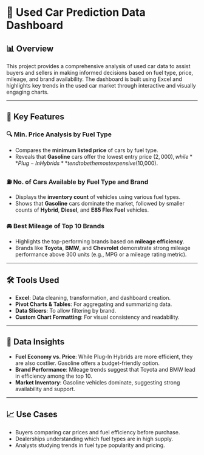 # 🚗 Used Car Prediction Data Dashboard

## 📊 Overview

This project provides a comprehensive analysis of used car data to assist buyers and sellers in making informed decisions based on fuel type, price, mileage, and brand availability. The dashboard is built using Excel and highlights key trends in the used car market through interactive and visually engaging charts.

---

## 📌 Key Features

### 🔍 Min. Price Analysis by Fuel Type
- Compares the **minimum listed price** of cars by fuel type.
- Reveals that **Gasoline** cars offer the lowest entry price ($2,000), while **Plug-In Hybrids** tend to be the most expensive ($10,000).

### ⛽ No. of Cars Available by Fuel Type and Brand
- Displays the **inventory count** of vehicles using various fuel types.
- Shows that **Gasoline** cars dominate the market, followed by smaller counts of **Hybrid**, **Diesel**, and **E85 Flex Fuel** vehicles.

### 🚘 Best Mileage of Top 10 Brands
- Highlights the top-performing brands based on **mileage efficiency**.
- Brands like **Toyota**, **BMW**, and **Chevrolet** demonstrate strong mileage performance above 300 units (e.g., MPG or a mileage rating metric).

---

## 🛠 Tools Used

- **Excel**: Data cleaning, transformation, and dashboard creation.
- **Pivot Charts & Tables**: For aggregating and summarizing data.
- **Data Slicers**: To allow filtering by brand.
- **Custom Chart Formatting**: For visual consistency and readability.

---

## 📁 Data Insights

- **Fuel Economy vs. Price**: While Plug-In Hybrids are more efficient, they are also costlier. Gasoline offers a budget-friendly option.
- **Brand Performance**: Mileage trends suggest that Toyota and BMW lead in efficiency among the top 10.
- **Market Inventory**: Gasoline vehicles dominate, suggesting strong availability and support.

---

## 📈 Use Cases

- Buyers comparing car prices and fuel efficiency before purchase.
- Dealerships understanding which fuel types are in high supply.
- Analysts studying trends in fuel type popularity and pricing.
